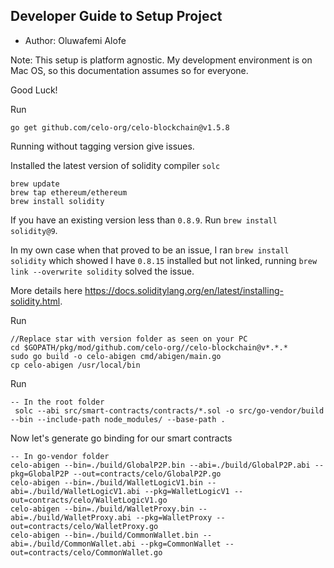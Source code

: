 ## Developer Guide to Setup Project

- Author: Oluwafemi Alofe

Note: This setup is platform agnostic. 
My development environment is on Mac OS, so this documentation assumes so for everyone.

Good Luck!

Run
```azure
go get github.com/celo-org/celo-blockchain@v1.5.8
```
Running without tagging version give issues.

Installed the latest version of solidity compiler `solc`
```azure
brew update
brew tap ethereum/ethereum
brew install solidity
```

If you have an existing version less than `0.8.9`. Run `brew install solidity@9`.

In my own case when that proved to be an issue,
I ran `brew install solidity` which showed I have `0.8.15` installed but not linked, running `brew link --overwrite solidity` solved the issue.

More details here https://docs.soliditylang.org/en/latest/installing-solidity.html.

Run 
```
//Replace star with version folder as seen on your PC
cd $GOPATH/pkg/mod/github.com/celo-org//celo-blockchain@v*.*.*  
sudo go build -o celo-abigen cmd/abigen/main.go
cp celo-abigen /usr/local/bin 
```

Run
```azure
-- In the root folder
 solc --abi src/smart-contracts/contracts/*.sol -o src/go-vendor/build --bin --include-path node_modules/ --base-path .
```

Now let's generate go binding for our smart contracts

```azure
-- In go-vendor folder
celo-abigen --bin=./build/GlobalP2P.bin --abi=./build/GlobalP2P.abi --pkg=GlobalP2P --out=contracts/celo/GlobalP2P.go
celo-abigen --bin=./build/WalletLogicV1.bin --abi=./build/WalletLogicV1.abi --pkg=WalletLogicV1 --out=contracts/celo/WalletLogicV1.go
celo-abigen --bin=./build/WalletProxy.bin --abi=./build/WalletProxy.abi --pkg=WalletProxy --out=contracts/celo/WalletProxy.go
celo-abigen --bin=./build/CommonWallet.bin --abi=./build/CommonWallet.abi --pkg=CommonWallet --out=contracts/celo/CommonWallet.go
```
